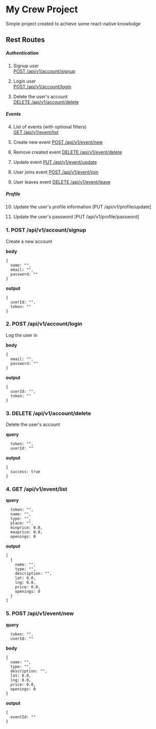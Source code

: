 # My Crew Project

Simple project created to achieve some react-native knowlodge

## Rest Routes

##### Authentication

1. Signup user<br/>
[POST /api/v1/account/signup](#v1m1)

2. Login user <br/>
[POST /api/v1/account/login](#v1m2)

3. Delete the user's account<br/>
[DELETE /api/v1/account/delete](#v1m3)

##### Events

4. List of events (with optional filters)</br>
[GET /api/v1/event/list](#v1m4)

5. Create new event
[POST /api/v1/event/new](#v1m5)

6. Remove created event
[DELETE /api/v1/event/delete](#v1m6)

7. Update event
[PUT /api/v1/event/update](#v1m7)

8. User joins event
[POST /api/v1/event/join](#v1m8)

9. User leaves event
[DELETE /api/v1/event/leave](#v1m9)


##### Profile

10. Update the user's profile information
[PUT /api/v1/profile/update]

11. Update the user's password
[PUT /api/v1/profile/password]

<a name="v1m1"></a>
### 1. POST /api/v1/account/signup
Create a new account 

**body**
```
{
  name: "",
  email: "",
  password: ""
}
```
**output**
```
{
  userId: "",
  token: ""
}
```

<a name="v1m2"></a>
### 2. POST /api/v1/account/login
Log the user in 

**body**
```
{
  email: "",
  password: ""
}
```
**output**
```
{
  userId: "",
  token: ""
}
```

<a name="v1m3"></a>
### 3. DELETE /api/v1/account/delete
Delete the user's account
         
**query**
```
  token: "",
  userId: ""
```
**output**
```
{
  success: true
}
```

<a name="v1m4"></a>
### 4. GET /api/v1/event/list
         
**query**
```
  token: "",
  name: "",
  type: "",
  place: "",
  minprice: 0.0,
  maxprice: 0.0,
  openings: 0
```
**output**
```
[
  {
    name: "",
    type: "",
    description: "",
    lat: 0.0,
    lng: 0.0,
    price: 0.0,
    openings: 0
  }
]
```

<a name="v1m5"></a>
### 5. POST /api/v1/event/new

**query**
```
  token: "",
  userId: ""
```
**body**
```
{
  name: "",
  type: "",
  description: "",
  lat: 0.0,
  lng: 0.0,
  price: 0.0,
  openings: 0
}
```
**output**
```
{
  eventId: ""
}
```


